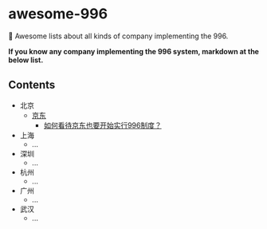 # awesome-996
🤡 Awesome lists about all kinds of  company implementing the 996.

**If you know any company implementing the 996 system, markdown at the below list.**

## Contents

- 北京
  - [京东](https://www.jd.com/)
    - [如何看待京东也要开始实行996制度？](https://www.zhihu.com/question/50269617)
- 上海
  - ...
- 深圳
  - ...
- 杭州
  - ...
- 广州
  - ...
- 武汉
  - ...
